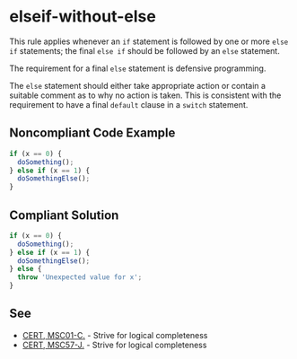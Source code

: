# elseif-without-else

This rule applies whenever an `if` statement is followed by one or more `else if` statements; the final `else if` should be followed by an `else` statement.

The requirement for a final `else` statement is defensive programming.

The `else` statement should either take appropriate action or contain a suitable comment as to why no action is taken. This is consistent with the requirement to have a final `default` clause in a `switch` statement.

## Noncompliant Code Example

```javascript
if (x == 0) {
  doSomething();
} else if (x == 1) {
  doSomethingElse();
}
```

## Compliant Solution

```javascript
if (x == 0) {
  doSomething();
} else if (x == 1) {
  doSomethingElse();
} else {
  throw 'Unexpected value for x';
}
```

## See

<ul>
  <li> <a href="https://wiki.sei.cmu.edu/confluence/display/c/MSC01-C.+Strive+for+logical+completeness">CERT, MSC01-C.</a> - Strive for logical completeness </li>
  <li> <a href="https://wiki.sei.cmu.edu/confluence/display/java/MSC57-J.+Strive+for+logical+completeness">CERT, MSC57-J.</a> - Strive for logical completeness </li>
</ul>
